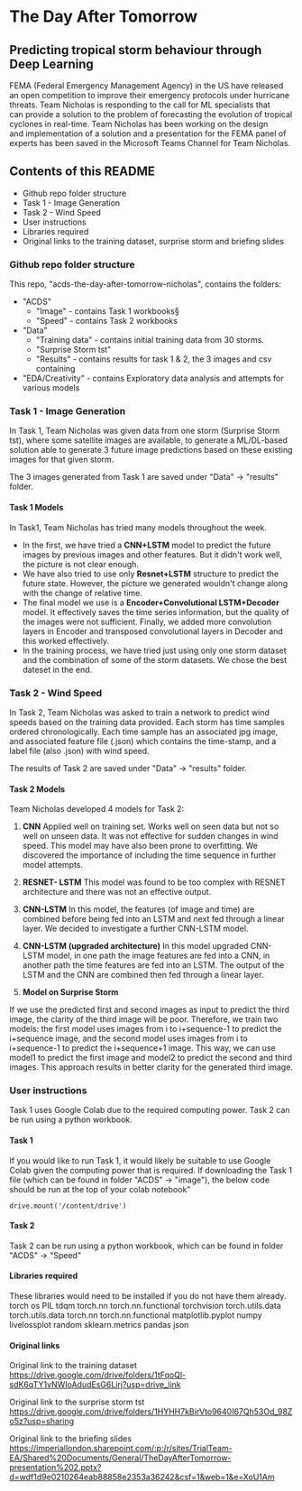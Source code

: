 # The Day After Tomorrow

## Predicting tropical storm behaviour through Deep Learning

FEMA (Federal Emergency Management Agency) in the US have released an open competition to improve their emergency protocols under hurricane threats.
Team Nicholas is responding to the call for ML specialists that can provide a solution to the problem of forecasting the evolution of tropical cyclones in real-time.
Team Nicholas has been working on the design and implementation of a solution and a presentation for the FEMA panel of experts has been saved in the Microsoft Teams Channel for Team Nicholas.

## Contents of this README
- Github repo folder structure
- Task 1 - Image Generation
- Task 2 - Wind Speed
- User instructions
- Libraries required
- Original links to the training dataset, surprise storm and briefing slides

### Github repo folder structure
This repo, "acds-the-day-after-tomorrow-nicholas", contains the folders:
- "ACDS"
    - "Image" - contains Task 1 workbooks§
    - "Speed" - contains Task 2 workbooks
- "Data"
    - "Training data" - contains initial training data from 30 storms.
    - "Surprise Storm tst"
    - "Results" - contains results for task 1 & 2, the 3 images and csv containing 
- "EDA/Creativity" - contains Exploratory data analysis and attempts for various models

### Task 1 - Image Generation
In Task 1, Team Nicholas was given data from one storm (Surprise Storm tst), where some satellite images are available, to generate a ML/DL-based solution able to generate 3 future image predictions based on these existing images for that given storm.

The 3 images generated from Task 1 are saved under "Data" -> "results" folder.

#### Task 1 Models
In Task1, Team Nicholas has tried many models throughout the week. 
- In the first, we have tried a **CNN+LSTM** model to predict the future images by previous images and other features. But it didn't work well, the picture is not clear enough.
- We have also tried to use only **Resnet+LSTM** structure to predict the future state. However, the picture we generated wouldn't change along with the change of relative time.
- The final model we use is a **Encoder+Convolutional LSTM+Decoder** model. It effectively saves the time series information, but the quality of the images were not sufficient. Finally, we added more convolution layers in Encoder and transposed convolutional layers in Decoder and this worked effectively.
- In the training process, we have tried just using only one storm dataset and the combination of some of the storm datasets. We chose the best dateset in the end.

### Task 2 - Wind Speed
In Task 2, Team Nicholas was asked to train a network to predict wind speeds based on the training data provided. Each storm has time samples ordered chronologically. Each time sample has an associated jpg image, and associated feature file (.json) which contains the time-stamp, and a label file (also .json) with wind speed.

The results of Task 2 are saved under "Data" -> "results" folder.

#### Task 2 Models
Team Nicholas developed 4 models for Task 2:
1. **CNN**
  Applied well on training set. Works well on seen data but not so well on unseen data. It was not effective for sudden changes in wind speed. This model may have also been prone to overfitting.
  We discovered the importance of including the time sequence in further model attempts.

2. **RESNET- LSTM**
  This model was found to be too complex with RESNET architecture and there was not an effective output.

3. **CNN-LSTM**
  In this model, the features (of image and time) are combined before being fed into an LSTM and next fed through a linear layer. We decided to investigate a further CNN-LSTM model.

4. **CNN-LSTM (upgraded architecture)**
  In this model upgraded CNN-LSTM model, in one path the image features are fed into a CNN, in another path the time features are fed into an LSTM. The output of the LSTM and the CNN are combined then fed through a linear layer.

5. **Model on Surprise Storm**

  If we use the predicted first and second images as input to predict the third image, the clarity of the third image will be poor. Therefore, we train two models: the first model uses images from i to i+sequence-1 to predict the i+sequence image, and the second model uses images from i to i+sequence-1 to predict the i+sequence+1 image. This way, we can use model1 to predict the first image and model2 to predict the second and third images. This approach results in better clarity for the generated third image.

### User instructions
Task 1 uses Google Colab due to the required computing power. Task 2 can be run using a python workbook.

#### Task 1
If you would like to run Task 1, it would likely be suitable to use Google Colab given the computing power that is required. If downloading the Task 1 file (which can be found in folder "ACDS" -> "image"), the below code should be run at the top of your colab notebook"

``` from google.colab import drive
drive.mount('/content/drive') 
```

#### Task 2
Task 2 can be run using a python workbook, which can be found in folder "ACDS" -> "Speed"

#### Libraries required
These libraries would need to be installed if you do not have them already.
torch
os
PIL
tdqm
torch.nn
torch.nn.functional
torchvision
torch.utils.data
torch.utils.data
torch.nn
torch.nn.functional
matplotlib.pyplot
numpy
livelossplot
random
sklearn.metrics 
pandas
json

#### Original links
Original link to the training dataset
https://drive.google.com/drive/folders/1tFqoQl-sdK6qTY1vNWIoAdudEsG6Lirj?usp=drive_link

Original link to the surprise storm tst
https://drive.google.com/drive/folders/1HYHH7kBirVto9640I67Qh53Od_98Zo5z?usp=sharing

Original link to the briefing slides
https://imperiallondon.sharepoint.com/:p:/r/sites/TrialTeam-EA/Shared%20Documents/General/TheDayAfterTomorrow-presentation%202.pptx?d=wdf1d9e0210264eab88858e2353a36242&csf=1&web=1&e=XoU1Am
